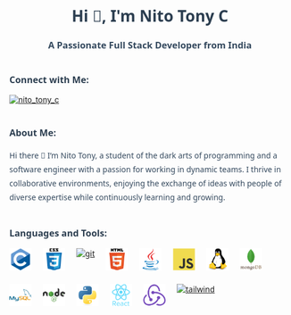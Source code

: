 <h1 align="center" style="font-family: 'Segoe UI', Tahoma, Geneva, Verdana, sans-serif; color: #2c3e50;">Hi 👋, I'm Nito Tony C</h1>
<h3 align="center" style="font-family: 'Segoe UI', Tahoma, Geneva, Verdana, sans-serif; color: #34495e;">A Passionate Full Stack Developer from India</h3>

<h3 style="font-family: 'Segoe UI', Tahoma, Geneva, Verdana, sans-serif; color: #2c3e50; margin-top: 40px;">Connect with Me:</h3>
<p style="display: flex; align-items: center; gap: 15px;">
  <a href="https://www.leetcode.com/nito_tony_c" target="_blank">
    <img src="https://raw.githubusercontent.com/rahuldkjain/github-profile-readme-generator/master/src/images/icons/Social/leet-code.svg" alt="nito_tony_c" height="30" width="40"/>
  </a>
</p>

<h3 style="font-family: 'Segoe UI', Tahoma, Geneva, Verdana, sans-serif; color: #2c3e50; margin-top: 40px;">About Me:</h3>
<p style="font-family: 'Segoe UI', Tahoma, Geneva, Verdana, sans-serif; color: #34495e; line-height: 1.8;">
  Hi there 👋 I’m Nito Tony, a student of the dark arts of programming and a software engineer with a passion for working in dynamic teams. I thrive in collaborative environments, enjoying the exchange of ideas with people of diverse expertise while continuously learning and growing.
</p>

<h3 style="font-family: 'Segoe UI', Tahoma, Geneva, Verdana, sans-serif; color: #2c3e50; margin-top: 40px;">Languages and Tools:</h3>
<p style="display: flex; flex-wrap: wrap; gap: 20px; font-family: 'Segoe UI', Tahoma, Geneva, Verdana, sans-serif; color: #34495e;">
  <a href="https://www.cprogramming.com/" target="_blank" rel="noreferrer">
    <img src="https://raw.githubusercontent.com/devicons/devicon/master/icons/c/c-original.svg" alt="c" width="40" height="40"/>
  </a>
  <a href="https://www.w3schools.com/css/" target="_blank" rel="noreferrer">
    <img src="https://raw.githubusercontent.com/devicons/devicon/master/icons/css3/css3-original-wordmark.svg" alt="css3" width="40" height="40"/>
  </a>
  <a href="https://git-scm.com/" target="_blank" rel="noreferrer">
    <img src="https://www.vectorlogo.zone/logos/git-scm/git-scm-icon.svg" alt="git" width="40" height="40"/>
  </a>
  <a href="https://www.w3.org/html/" target="_blank" rel="noreferrer">
    <img src="https://raw.githubusercontent.com/devicons/devicon/master/icons/html5/html5-original-wordmark.svg" alt="html5" width="40" height="40"/>
  </a>
  <a href="https://www.java.com" target="_blank" rel="noreferrer">
    <img src="https://raw.githubusercontent.com/devicons/devicon/master/icons/java/java-original.svg" alt="java" width="40" height="40"/>
  </a>
  <a href="https://developer.mozilla.org/en-US/docs/Web/JavaScript" target="_blank" rel="noreferrer">
    <img src="https://raw.githubusercontent.com/devicons/devicon/master/icons/javascript/javascript-original.svg" alt="javascript" width="40" height="40"/>
  </a>
  <a href="https://www.linux.org/" target="_blank" rel="noreferrer">
    <img src="https://raw.githubusercontent.com/devicons/devicon/master/icons/linux/linux-original.svg" alt="linux" width="40" height="40"/>
  </a>
  <a href="https://www.mongodb.com/" target="_blank" rel="noreferrer">
    <img src="https://raw.githubusercontent.com/devicons/devicon/master/icons/mongodb/mongodb-original-wordmark.svg" alt="mongodb" width="40" height="40"/>
  </a>
  <a href="https://www.mysql.com/" target="_blank" rel="noreferrer">
    <img src="https://raw.githubusercontent.com/devicons/devicon/master/icons/mysql/mysql-original-wordmark.svg" alt="mysql" width="40" height="40"/>
  </a>
  <a href="https://nodejs.org" target="_blank" rel="noreferrer">
    <img src="https://raw.githubusercontent.com/devicons/devicon/master/icons/nodejs/nodejs-original-wordmark.svg" alt="nodejs" width="40" height="40"/>
  </a>
  <a href="https://www.python.org" target="_blank" rel="noreferrer">
    <img src="https://raw.githubusercontent.com/devicons/devicon/master/icons/python/python-original.svg" alt="python" width="40" height="40"/>
  </a>
  <a href="https://reactjs.org/" target="_blank" rel="noreferrer">
    <img src="https://raw.githubusercontent.com/devicons/devicon/master/icons/react/react-original-wordmark.svg" alt="react" width="40" height="40"/>
  </a>
  <a href="https://redux.js.org" target="_blank" rel="noreferrer">
    <img src="https://raw.githubusercontent.com/devicons/devicon/master/icons/redux/redux-original.svg" alt="redux" width="40" height="40"/>
  </a>
  <a href="https://tailwindcss.com/" target="_blank" rel="noreferrer">
    <img src="https://www.vectorlogo.zone/logos/tailwindcss/tailwindcss-icon.svg" alt="tailwind" width="40" height="40"/>
  </a>
</p>

